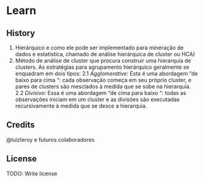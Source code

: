 # Learn

## History
1. Hierárquico e como ele pode ser implementado para mineração de dados e estatística, chamado de análise hierárquica de cluster ou HCA)
2. Método de análise de cluster que procura construir uma hierarquia de clusters. As estratégias para agrupamento hierárquico geralmente se enquadram em dois tipos:
2.1 _Agglomerative_: Esta é uma abordagem “de baixo para cima “: cada observação começa em seu próprio cluster, e pares de clusters são mesclados à medida que se sobe na hierarquia.
2.2 _Divisivo_: Essa é uma abordagem “de cima para baixo “: todas as observações iniciam em um cluster e as divisões são executadas recursivamente à medida que se desce a hierarquia.

## Credits
@luizleroy e futuros colaboradores

## License
TODO: Write license
